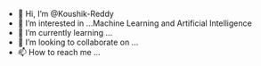 - 👋 Hi, I’m @Koushik-Reddy
- 👀 I’m interested in ...Machine Learning and Artificial Intelligence
- 🌱 I’m currently learning ... 
- 💞️ I’m looking to collaborate on ...
- 📫 How to reach me ...

<!---
Koushik-Reddy/Koushik-Reddy is a ✨ special ✨ repository because its `README.md` (this file) appears on your GitHub profile.
You can click the Preview link to take a look at your changes.
--->
